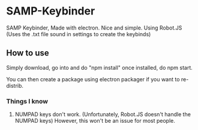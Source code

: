 # SAMP-Keybinder
SAMP Keybinder, Made with electron. Nice and simple.
Using Robot.JS (Uses the .txt file sound in settings to create the keybinds)
## How to use
Simply download, go into and do "npm install" once installed, do npm start.

You can then create a package using electron packager if you want to re-distrib.


### Things I know
1. NUMPAD keys don't work. (Unfortunately, Robot.JS doesn't handle the NUMPAD keys) However, this won't be an issue for most people. 
